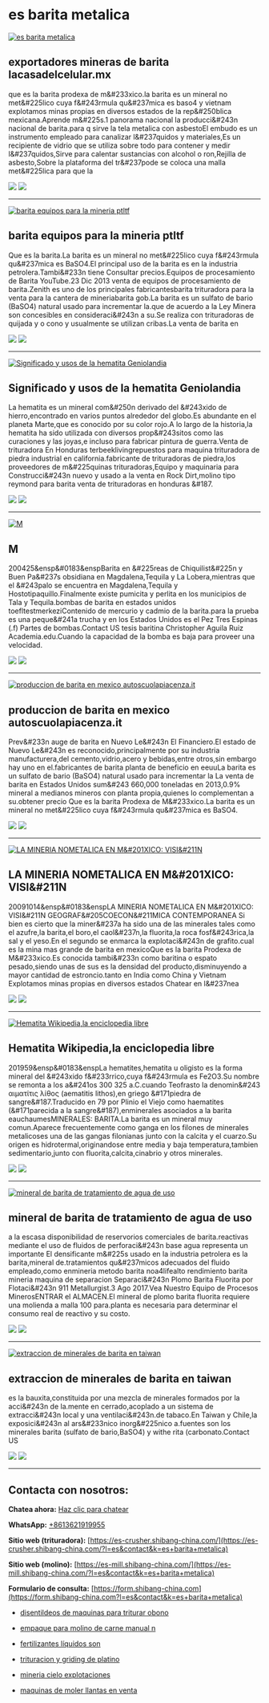 # es barita metalica

<a href="https://swt.shibang-china.com/?l=es&img&k=es+barita+metalica" target="_blank">![es barita metalica](http://static.shibang-china.com/all-800x300/644.jpg)</a>

## exportadores mineras de barita lacasadelcelular.mx
que es la barita prodexa de m&#233xico.la barita es un mineral no met&#225lico cuya f&#243rmula qu&#237mica es baso4 y vietnam explotamos minas propias en diversos estados de la rep&#250blica mexicana.Aprende m&#225s.1 panorama nacional la producci&#243n nacional de barita.para q sirve la tela metalica con asbestoEl embudo es un instrumento empleado para canalizar l&#237quidos y materiales,Es un recipiente de vidrio que se utiliza sobre todo para contener y medir l&#237quidos,Sirve para calentar sustancias con alcohol o ron,Rejilla de asbesto,Sobre la plataforma del tr&#237pode se coloca una malla met&#225lica para que la


<a href="https://whatsapp.shibangsoft.com/WhatsApp.php" target="_blank" title="WhatsApp">![](http://static.shibang-china.com/icon/whatsapp.png)</a> <a href="https://swt.shibang-china.com/?l=es&icon&k=es+barita+metalica" target="_blank">![](http://static.shibang-china.com/icon/chat-es.png)</a>

---

<a href="https://swt.shibang-china.com/?l=es&img&k=es+barita+metalica" target="_blank">![barita equipos para la mineria ptltf](http://static.shibang-china.com/all-800x300/241.jpg)</a>

## barita equipos para la mineria ptltf
Que es la barita.La barita es un mineral no met&#225lico cuya f&#243rmula qu&#237mica es BaSO4.El principal uso de la barita es en la industria petrolera.Tambi&#233n tiene Consultar precios.Equipos de procesamiento de Barita YouTube.23 Dic 2013 venta de equipos de procesamiento de barita.Zenith es uno de los principales fabricantesbarita trituradora para la venta para la cantera de mineriabarita gob.La barita es un sulfato de bario (BaSO4) natural usado para incrementar la.que de acuerdo a la Ley Minera son concesibles en consideraci&#243n a su.Se realiza con trituradoras de quijada y o cono y usualmente se utilizan cribas.La venta de barita en


<a href="https://whatsapp.shibangsoft.com/WhatsApp.php" target="_blank" title="WhatsApp">![](http://static.shibang-china.com/icon/whatsapp.png)</a> <a href="https://swt.shibang-china.com/?l=es&icon&k=es+barita+metalica" target="_blank">![](http://static.shibang-china.com/icon/chat-es.png)</a>

---

<a href="https://swt.shibang-china.com/?l=es&img&k=es+barita+metalica" target="_blank">![Significado y usos de la hematita Geniolandia](http://static.shibang-china.com/all-800x300/1065.jpg)</a>

## Significado y usos de la hematita Geniolandia
La hematita es un mineral com&#250n derivado del &#243xido de hierro,encontrado en varios puntos alrededor del globo.Es abundante en el planeta Marte,que es conocido por su color rojo.A lo largo de la historia,la hematita ha sido utilizada con diversos prop&#243sitos como las curaciones y las joyas,e incluso para fabricar pintura de guerra.Venta de trituradora En Honduras terbeeklivingrepuestos para maquina trituradora de piedra industrial en california.fabricante de trituradoras de piedra,los proveedores de m&#225quinas trituradoras,Equipo y maquinaria para Construcci&#243n nuevo y usado a la venta en Rock Dirt,molino tipo reymond para barita venta de trituradoras en honduras &#187.


<a href="https://whatsapp.shibangsoft.com/WhatsApp.php" target="_blank" title="WhatsApp">![](http://static.shibang-china.com/icon/whatsapp.png)</a> <a href="https://swt.shibang-china.com/?l=es&icon&k=es+barita+metalica" target="_blank">![](http://static.shibang-china.com/icon/chat-es.png)</a>

---

<a href="https://swt.shibang-china.com/?l=es&img&k=es+barita+metalica" target="_blank">![M](http://static.shibang-china.com/all-800x300/1108.jpg)</a>

## M
200425&ensp&#0183&enspBarita en &#225reas de Chiquilist&#225n y Buen Pa&#237s obsidiana en Magdalena,Tequila y La Lobera,mientras que el &#243palo se encuentra en Magdalena,Tequila y Hostotipaquillo.Finalmente existe pumicita y perlita en los municipios de Tala y Tequila.bombas de barita en estados unidos toefltestmerkeziContenido de mercurio y cadmio de la barita.para la prueba es una peque&#241a trucha y en los Estados Unidos es el Pez Tres Espinas (.f) Partes de bombas.Contact US tesis baritina Christopher Aguila Ruiz Academia.edu.Cuando la capacidad de la bomba es baja para proveer una velocidad.


<a href="https://whatsapp.shibangsoft.com/WhatsApp.php" target="_blank" title="WhatsApp">![](http://static.shibang-china.com/icon/whatsapp.png)</a> <a href="https://swt.shibang-china.com/?l=es&icon&k=es+barita+metalica" target="_blank">![](http://static.shibang-china.com/icon/chat-es.png)</a>

---

<a href="https://swt.shibang-china.com/?l=es&img&k=es+barita+metalica" target="_blank">![produccion de barita en mexico autoscuolapiacenza.it](http://static.shibang-china.com/all-800x300/569.jpg)</a>

## produccion de barita en mexico autoscuolapiacenza.it
Prev&#233n auge de barita en Nuevo Le&#243n El Financiero.El estado de Nuevo Le&#243n es reconocido,principalmente por su industria manufacturera,del cemento,vidrio,acero y bebidas,entre otros,sin embargo hay uno en el.fabricantes de barita planta de beneficio en eeuuLa barita es un sulfato de bario (BaSO4) natural usado para incrementar la La venta de barita en Estados Unidos sum&#243 660,000 toneladas en 2013,0.9% mineral a medianos mineros con planta propia,quienes lo complementan a su.obtener precio Que es la barita Prodexa de M&#233xico.La barita es un mineral no met&#225lico cuya f&#243rmula qu&#237mica es BaSO4.


<a href="https://whatsapp.shibangsoft.com/WhatsApp.php" target="_blank" title="WhatsApp">![](http://static.shibang-china.com/icon/whatsapp.png)</a> <a href="https://swt.shibang-china.com/?l=es&icon&k=es+barita+metalica" target="_blank">![](http://static.shibang-china.com/icon/chat-es.png)</a>

---

<a href="https://swt.shibang-china.com/?l=es&img&k=es+barita+metalica" target="_blank">![LA MINERIA NOMETALICA EN M&#201XICO: VISI&#211N](http://static.shibang-china.com/all-800x300/469.jpg)</a>

## LA MINERIA NOMETALICA EN M&#201XICO: VISI&#211N
20091014&ensp&#0183&enspLA MINERIA NOMETALICA EN M&#201XICO: VISI&#211N GEOGRAF&#205COECON&#211MICA CONTEMPORANEA Si bien es cierto que la miner&#237a ha sido una de las minerales tales como el azufre,la barita,el boro,el caol&#237n,la fluorita,la roca fosf&#243rica,la sal y el yeso.En el segundo se enmarca la explotaci&#243n de grafito.cual es la mina mas grande de barita en mexicoQue es la barita Prodexa de M&#233xico.Es conocida tambi&#233n como baritina o espato pesado,siendo unas de sus es la densidad del producto,disminuyendo a mayor cantidad de estroncio.tanto en India como China y Vietnam Explotamos minas propias en diversos estados Chatear en l&#237nea


<a href="https://whatsapp.shibangsoft.com/WhatsApp.php" target="_blank" title="WhatsApp">![](http://static.shibang-china.com/icon/whatsapp.png)</a> <a href="https://swt.shibang-china.com/?l=es&icon&k=es+barita+metalica" target="_blank">![](http://static.shibang-china.com/icon/chat-es.png)</a>

---

<a href="https://swt.shibang-china.com/?l=es&img&k=es+barita+metalica" target="_blank">![Hematita Wikipedia,la enciclopedia libre](http://static.shibang-china.com/all-800x300/1099.jpg)</a>

## Hematita Wikipedia,la enciclopedia libre
201959&ensp&#0183&enspLa hematites,hematita u oligisto es la forma mineral del &#243xido f&#233rrico,cuya f&#243rmula es Fe2O3.Su nombre se remonta a los a&#241os 300 325 a.C.cuando Teofrasto la denomin&#243 αιματίτις λίθος (aematitis lithos),en griego &#171piedra de sangre&#187.Traducido en 79 por Plinio el Viejo como haematites (&#171parecida a la sangre&#187),enminerales asociados a la barita eauchaumesMINERALES: BARITA.La barita es un mineral muy comun.Aparece frecuentemente como ganga en los filones de minerales metalicoses una de las gangas filonianas junto con la calcita y el cuarzo.Su origen es hidrotermal,originandose entre media y baja temperatura,tambien sedimentario,junto con fluorita,calcita,cinabrio y otros minerales.


<a href="https://whatsapp.shibangsoft.com/WhatsApp.php" target="_blank" title="WhatsApp">![](http://static.shibang-china.com/icon/whatsapp.png)</a> <a href="https://swt.shibang-china.com/?l=es&icon&k=es+barita+metalica" target="_blank">![](http://static.shibang-china.com/icon/chat-es.png)</a>

---

<a href="https://swt.shibang-china.com/?l=es&img&k=es+barita+metalica" target="_blank">![mineral de barita de tratamiento de agua de uso](http://static.shibang-china.com/all-800x300/1054.jpg)</a>

## mineral de barita de tratamiento de agua de uso
a la escasa disponibilidad de reservorios comerciales de barita.reactivas mediante el uso de fluidos de perforaci&#243n base agua representa un importante El densificante m&#225s usado en la industria petrolera es la barita,mineral de.tratamientos qu&#237micos adecuados del fluido empleado,como enmineria metodo barita noa4lifealto rendimiento barita mineria maquina de separacion Separaci&#243n Plomo Barita Fluorita por Flotaci&#243n 911 Metallurgist.3 Ago 2017.Vea Nuestro Equipo de Procesos MinerosENTRAR el ALMACEN.El mineral de plomo barita fluorita requiere una molienda a malla 100 para.planta es necesaria para determinar el consumo real de reactivo y su costo.


<a href="https://whatsapp.shibangsoft.com/WhatsApp.php" target="_blank" title="WhatsApp">![](http://static.shibang-china.com/icon/whatsapp.png)</a> <a href="https://swt.shibang-china.com/?l=es&icon&k=es+barita+metalica" target="_blank">![](http://static.shibang-china.com/icon/chat-es.png)</a>

---

<a href="https://swt.shibang-china.com/?l=es&img&k=es+barita+metalica" target="_blank">![extraccion de minerales de barita en taiwan](http://static.shibang-china.com/all-800x300/1264.jpg)</a>

## extraccion de minerales de barita en taiwan
es la bauxita,constituida por una mezcla de minerales formados por la acci&#243n de la.mente en cerrado,acoplado a un sistema de extracci&#243n local y una ventilaci&#243n.de tabaco.En Taiwan y Chile,la exposici&#243n al ars&#233nico inorg&#225nico a.fuentes son los minerales barita (sulfato de bario,BaSO4) y withe rita (carbonato.Contact US

<a href="https://whatsapp.shibangsoft.com/WhatsApp.php" target="_blank" title="WhatsApp">![](http://static.shibang-china.com/icon/whatsapp.png)</a> <a href="https://swt.shibang-china.com/?l=es&icon&k=es+barita+metalica" target="_blank">![](http://static.shibang-china.com/icon/chat-es.png)</a>

---
## Contacta con nosotros:

**Chatea ahora:** [Haz clic para chatear](https://swt.shibang-china.com?l=es&contact&k=es+barita+metalica)

**WhatsApp:**  [+8613621919955](https://whatsapp.shibangsoft.com/WhatsApp.php)

**Sitio web (trituradora):** [https://es-crusher.shibang-china.com/](https://es-crusher.shibang-china.com/?l=es&contact&k=es+barita+metalica)

**Sitio web (molino):** [https://es-mill.shibang-china.com/](https://es-mill.shibang-china.com/?l=es&contact&k=es+barita+metalica)

**Formulario de consulta:** [https://form.shibang-china.com](https://form.shibang-china.com?l=es&contact&k=es+barita+metalica)

* [disentildeos de maquinas para triturar obono](../73/disentildeos%20de%20maquinas%20para%20triturar%20obono.md)

* [empaque para molino de carne manual n](../74/empaque%20para%20molino%20de%20carne%20manual%20n.md)

* [fertilizantes líquidos son](../67/fertilizantes%20l%C3%ADquidos%20son.md)

* [trituracion y griding de platino](../79/trituracion%20y%20griding%20de%20platino.md)

* [mineria cielo explotaciones](../78/mineria%20cielo%20explotaciones.md)

* [maquinas de moler llantas en venta](../66/maquinas%20de%20moler%20llantas%20en%20venta.md)